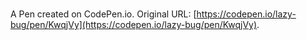 # 

A Pen created on CodePen.io. Original URL: [https://codepen.io/lazy-bug/pen/KwqjVy](https://codepen.io/lazy-bug/pen/KwqjVy).


